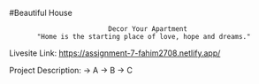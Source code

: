 #Beautiful House

                             Decor Your Apartment
           "Home is the starting place of love, hope and dreams."

Livesite Link: https://assignment-7-fahim2708.netlify.app/

Project Description:
-> A
-> B
-> C


